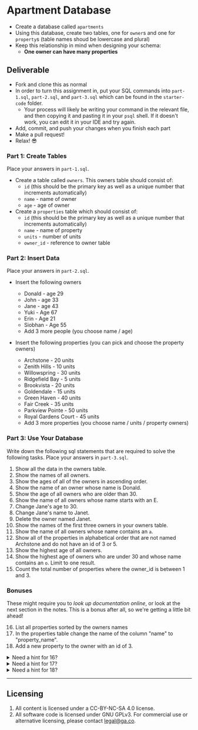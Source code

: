 # Apartment Database

- Create a database called `apartments`
- Using this database, create two tables, one for `owner`s and one for `property`s (table names shoud be lowercase and plural)
- Keep this relationship in mind when designing your schema:
  + **One owner can have many properties**
  
## Deliverable

* Fork and clone this as normal
* In order to turn this assignment in, put your SQL commands into `part-1.sql`, `part-2.sql`, and `part-3.sql` which can be found in the `starter-code` folder. 
  * Your process will likely be writing your command in the relevant file, and then copying it and pasting it in your `psql` shell. If it doesn't work, you can edit it in your IDE and try again.
* Add, commit, and push your changes when you finish each part
* Make a pull request!
* Relax! 😎

### Part 1: Create Tables

Place your answers in `part-1.sql`.

- Create a table called `owners`. This owners table should consist of:
  + `id` (this should be the primary key as well as a unique number that increments automatically)
  + `name` - name of owner
  + `age` - age of owner
- Create a `properties` table which should consist of:
  + `id` (this should be the primary key as well as a unique number that increments automatically)
  + `name` - name of property
  + `units` - number of units
  + `owner_id` - reference to owner table

### Part 2: Insert Data

Place your answers in `part-2.sql`.

* Insert the following owners
    * Donald - age 29
    * John - age 33
    * Jane - age 43
    * Yuki - Age 67
    * Erin - Age 21
    * Siobhan - Age 55
    * Add 3 more people (you choose name / age)

* Insert the following properties (you can pick and choose the property owners)
    * Archstone - 20 units
    * Zenith Hills - 10 units
    * Willowspring - 30 units
    * Ridgefield Bay - 5 units
    * Brookvista - 20 units
    * Goldendale - 15 units
    * Green Haven - 40 units
    * Fair Creek - 35 units
    * Parkview Pointe - 50 units
    * Royal Gardens Court - 45 units
    * Add 3 more properties (you choose name / units / property owners)

### Part 3: Use Your Database

Write down the following sql statements that are required to solve the following tasks. Place your answers in `part-3.sql`.

1. Show all the data in the owners table.
2. Show the names of all owners.
3. Show the ages of all of the owners in ascending order.
4. Show the name of an owner whose name is Donald.
5. Show the age of all owners who are older than 30.
6. Show the name of all owners whose name starts with an E.
7. Change Jane's age to 30.
8. Change Jane's name to Janet.
9. Delete the owner named Janet.
10. Show the names of the first three owners in your owners table.
11. Show the name of all owners whose name contains an `a`.
12. Show all of the properties in alphabetical order that are not named Archstone and do not have an id of 3 or 5.
13. Show the highest age of all owners.
14. Show the highest age of owners who are under 30 and whose name contains an `o`. Limit to one result.
15. Count the total number of properties where the owner_id is between 1 and 3.

### Bonuses 

These might require you to *look up documentation online*, or look at the next section in the notes. This is a bonus after all, so we're getting a little bit ahead!

16. List all properties sorted by the owners names 
17. In the properties table change the name of the column "name" to "property_name".
18. Add a new property to the owner with an id of 3.

<details>
  <summary>Need a hint for 16?</summary>
  Look up the JOIN keyword. This allows you to pull data from two different tables based on fields they have in common.
</details>

<details>
  <summary>Need a hint for 17?</summary>
  Look up documentation for ALTER TABLE. This allows you to change the schema (column name in this case).
</details>

<details>
  <summary>Need a hint for 18?</summary>
  Look up INSERT INTO. Don't forget that the foreign key, `owner_id` needs to exist as an id in the owner table!
</details>

---

## Licensing
1. All content is licensed under a CC-BY-NC-SA 4.0 license.
2. All software code is licensed under GNU GPLv3. For commercial use or alternative licensing, please contact legal@ga.co.
